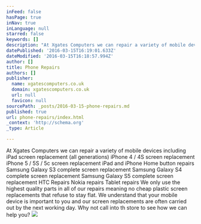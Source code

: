 ```yaml
---
inFeed: false
hasPage: true
inNav: true
inLanguage: null
starred: false
keywords: []
description: "At Xgates Computers we can repair a variety of mobile devices including \_ iPad screen replacement (all generations) iPhone 4 / 4S screen replacement iPhone 5 / 5S / 5c screen replacement iPad and iPhone Home button repairs Samsung Galaxy S3 complete screen replacement Samsung Galaxy S4 complete screen replacement Samsung Galaxy S5 complete screen replacement HTC Repairs Nokia repairs Tablet repairs  We only use the highest quality parts in all of our repairs meaning no cheap plastic screen replacements that refuse to stay flat. We understand that your mobile device is important to you and our screen replacements are often carried out by the next working day. Why not call into th store to see how we can help you?"
datePublished: '2016-03-15T16:19:01.633Z'
dateModified: '2016-03-15T16:18:57.994Z'
author: []
title: Phone Repairs
authors: []
publisher:
  name: xgatescomputers.co.uk
  domain: xgatescomputers.co.uk
  url: null
  favicon: null
sourcePath: _posts/2016-03-15-phone-repairs.md
published: true
url: phone-repairs/index.html
_context: 'http://schema.org'
_type: Article

---
```

At Xgates Computers we can repair a variety of mobile devices including   iPad screen replacement (all generations) iPhone 4 / 4S screen replacement iPhone 5 / 5S / 5c screen replacement iPad and iPhone Home button repairs Samsung Galaxy S3 complete screen replacement Samsung Galaxy S4 complete screen replacement Samsung Galaxy S5 complete screen replacement HTC Repairs Nokia repairs Tablet repairs We only use the highest quality parts in all of our repairs meaning no cheap plastic screen replacements that refuse to stay flat. We understand that your mobile device is important to you and our screen replacements are often carried out by the next working day. Why not call into th store to see how we can help you?
![](https://the-grid-user-content.s3-us-west-2.amazonaws.com/5e609f82-5e30-4e8d-8f40-6a7ae7bac91a.jpg)
